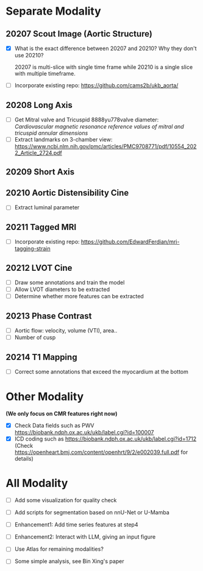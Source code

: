# Separate Modality

## 20207 Scout Image (Aortic Structure)
- [x] What is the exact difference between 20207 and 20210? Why 
they don't use 20210?
    
    20207 is multi-slice with single time frame while 20210 is a single slice with multiple timeframe.
- [ ] Incorporate existing repo: https://github.com/cams2b/ukb_aorta/

## 20208 Long Axis
- [ ] Get Mitral valve and Tricuspid 8888yu778valve diameter: *Cardiovascular magnetic resonance reference values of mitral and tricuspid annular dimensions* 
- [ ] Extract landmarks on 3-chamber view: https://www.ncbi.nlm.nih.gov/pmc/articles/PMC9708771/pdf/10554_2022_Article_2724.pdf

## 20209 Short Axis

## 20210 Aortic Distensibility Cine
- [ ] Extract luminal parameter

## 20211 Tagged MRI
- [ ] Incorporate existing repo: https://github.com/EdwardFerdian/mri-tagging-strain

## 20212 LVOT Cine
- [ ] Draw some annotations and train the model
- [ ] Allow LVOT diameters to be extracted
- [ ] Determine whether more features can be extracted

## 20213 Phase Contrast
- [ ] Aortic flow: velocity, volume (VTI), area..
- [ ] Number of cusp

## 20214 T1 Mapping
- [ ] Correct some annotations that exceed the myocardium at the bottom

# Other Modality
**(We only focus on CMR features right now)**
- [x] Check Data fields such as PWV https://biobank.ndph.ox.ac.uk/ukb/label.cgi?id=100007
- [x] ICD coding such as https://biobank.ndph.ox.ac.uk/ukb/label.cgi?id=1712 (Check https://openheart.bmj.com/content/openhrt/9/2/e002039.full.pdf for details)

# All Modality

- [ ] Add some visualization for quality check
- [ ] Add scripts for segmentation based on nnU-Net or U-Mamba
- [ ] Enhancement1: Add time series features at step4
- [ ] Enhancement2: Interact with LLM, giving an input figure
- [ ] Use Atlas for remaining modalities?
- [ ] Some simple analysis, see Bin Xing's paper

